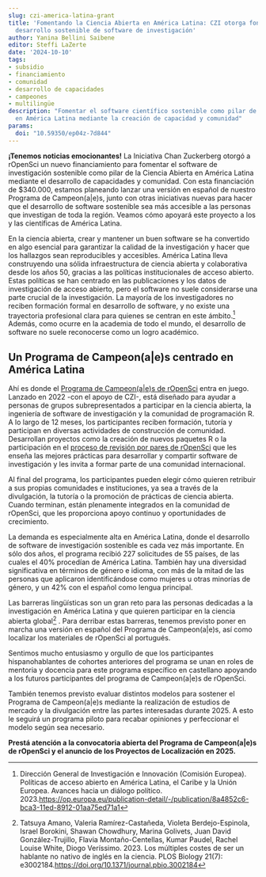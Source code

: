 ```yaml
---
slug: czi-america-latina-grant
title: 'Fomentando la Ciencia Abierta en América Latina: CZI otorga fondos para el
  desarrollo sostenible de software de investigación'
author: Yanina Bellini Saibene
editor: Steffi LaZerte
date: '2024-10-10'
tags:
- subsidio
- financiamiento
- comunidad
- desarrollo de capacidades
- campeones
- multilingüe
description: "Fomentar el software científico sostenible como pilar de la ciencia abierta
  en América Latina mediante la creación de capacidad y comunidad"
params:
  doi: "10.59350/ep04z-7d844"
---
```


**¡Tenemos noticias emocionantes!** La Iniciativa Chan Zuckerberg otorgó a rOpenSci un nuevo financiamiento para fomentar el software de investigación sostenible como pilar de la Ciencia Abierta en América Latina mediante el desarrollo de capacidades y comunidad. Con esta financiación de $340.000, estamos planeando lanzar una versión en español de nuestro Programa de Campeon(a|e)s, junto con otras iniciativas nuevas para hacer que el desarrollo de software sostenible sea más accesible a las personas que investigan de toda la región. Veamos cómo apoyará este proyecto a los y las científicas de América Latina.

En la ciencia abierta, crear y mantener un buen software se ha convertido en algo esencial para garantizar la calidad de la investigación y hacer que los hallazgos sean reproducibles y accesibles. América Latina lleva construyendo una sólida infraestructura de ciencia abierta y colaborativa desde los años 50, gracias a las políticas institucionales de acceso abierto. Estas políticas se han centrado en las publicaciones y los datos de investigación de acceso abierto, pero el software no suele considerarse una parte crucial de la investigación. La mayoría de los investigadores no reciben formación formal en desarrollo de software, y no existe una trayectoria profesional clara para quienes se centran en este ámbito.[^1] Además, como ocurre en la academia de todo el mundo, el desarrollo de software no suele reconocerse como un logro académico.

## Un Programa de Campeon(a|e)s centrado en América Latina

Ahí es donde el [Programa de Campeon(a|e)s de rOpenSci](/champions/) entra en juego. Lanzado en 2022 -con el apoyo de CZI-, está diseñado para ayudar a personas de grupos subrepresentados a participar en la ciencia abierta, la ingeniería de software de investigación y la comunidad de programación R. A lo largo de 12 meses, los participantes reciben formación, tutoría y participan en diversas actividades de construcción de comunidad. Desarrollan proyectos como la creación de nuevos paquetes R o la participación en el [proceso de revisión por pares de rOpenSci](/software-review/) que les enseña las mejores prácticas para desarrollar y compartir software de investigación y les invita a formar parte de una comunidad internacional.

Al final del programa, los participantes pueden elegir cómo quieren retribuir a sus propias comunidades e instituciones, ya sea a través de la divulgación, la tutoría o la promoción de prácticas de ciencia abierta. Cuando terminan, están plenamente integrados en la comunidad de rOpenSci, que les proporciona apoyo continuo y oportunidades de crecimiento.

La demanda es especialmente alta en América Latina, donde el desarrollo de software de investigación sostenible es cada vez más importante. En sólo dos años, el programa recibió 227 solicitudes de 55 países, de las cuales el 40% procedían de América Latina. También hay una diversidad significativa en términos de género e idioma, con más de la mitad de las personas que aplicaron identificándose como mujeres u otras minorías de género, y un 42% con el español como lengua principal.

Las barreras lingüísticas son un gran reto para las personas dedicadas a la investigación en América Latina y que quieren participar en la ciencia abierta global[^2] . Para derribar estas barreras, tenemos previsto poner en marcha una versión en español del Programa de Campeon(a|e)s, así como localizar los materiales de rOpenSci al portugués.

Sentimos mucho entusiasmo y orgullo de que los participantes hispanohablantes de cohortes anteriores del programa se unan en roles de mentoria y docencia para este programa específico en castellano apoyando a los futuros participantes del programa de Campeon(a|e)s de rOpenSci.

También tenemos previsto evaluar distintos modelos para sostener el Programa de Campeon(a|e)s mediante la realización de estudios de mercado y la divulgación entre las partes interesadas durante 2025. A esto le seguirá un programa piloto para recabar opiniones y perfeccionar el modelo según sea necesario.

**Prestá atención a la convocatoria abierta del Programa de Campeon(a|e)s de rOpenSci y el anuncio de los Proyectos de Localización en 2025.**

[^1]: Dirección General de Investigación e Innovación (Comisión Europea). Políticas de acceso abierto en América Latina, el Caribe y la Unión Europea. Avances hacia un diálogo político. 2023.<https://op.europa.eu/publication-detail/-/publication/8a4852c6-bca3-11ed-8912-01aa75ed71a1>

[^2]: Tatsuya Amano, Valeria Ramírez-Castañeda, Violeta Berdejo-Espinola, Israel Borokini, Shawan Chowdhury, Marina Golivets, Juan David González-Trujillo, Flavia Montaño-Centellas, Kumar Paudel, Rachel Louise White, Diogo Veríssimo. 2023. Los múltiples costes de ser un hablante no nativo de inglés en la ciencia. PLOS Biology 21(7): e3002184.<https://doi.org/10.1371/journal.pbio.3002184>


